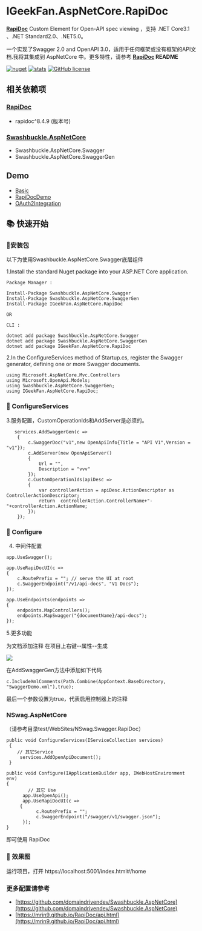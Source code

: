 # IGeekFan.AspNetCore.RapiDoc

**[RapiDoc](https://github.com/mrin9/RapiDoc)** Custom Element for Open-API spec viewing ，支持 .NET Core3.1 、.NET Standard2.0、.NET5.0。

一个实现了Swagger 2.0 and OpenAPI 3.0，适用于任何框架或没有框架的API文档.我将其集成到 AspNetCore 中。更多特性，请参考 **[RapiDoc](https://github.com/mrin9/RapiDoc) README**

[![nuget](https://img.shields.io/nuget/v/IGeekFan.AspNetCore.RapiDoc.svg?style=flat-square)](https://www.nuget.org/packages/IGeekFan.AspNetCore.RapiDoc)
[![stats](https://img.shields.io/nuget/dt/IGeekFan.AspNetCore.RapiDoc.svg?style=flat-square)](https://www.nuget.org/stats/packages/IGeekFan.AspNetCore.RapiDoc?groupby=Version) [![GitHub license](https://img.shields.io/badge/license-MIT-blue.svg)](https://raw.githubusercontent.com/luoyunchong/IGeekFan.AspNetCore.RapiDoc/master/LICENSE)

## 相关依赖项
### [RapiDoc](https://github.com/mrin9/RapiDoc)
- rapidoc^8.4.9 (版本号)
### [Swashbuckle.AspNetCore](https://github.com/domaindrivendev/Swashbuckle.AspNetCore)
- Swashbuckle.AspNetCore.Swagger
- Swashbuckle.AspNetCore.SwaggerGen

## Demo
- [Basic](https://github.com/luoyunchong/IGeekFan.AspNetCore.RapiDoc/blob/master/test/Basic)
- [RapiDocDemo](https://github.com/luoyunchong/IGeekFan.AspNetCore.RapiDoc/blob/master/test/RapiDocDemo)
- [OAuth2Integration](https://github.com/luoyunchong/IGeekFan.AspNetCore.RapiDoc/blob/master/test/WebSites/OAuth2Integration)

## 📚 快速开始

### 🚀安装包

以下为使用Swashbuckle.AspNetCore.Swagger底层组件

1.Install the standard Nuget package into your ASP.NET Core application.

```
Package Manager : 

Install-Package Swashbuckle.AspNetCore.Swagger
Install-Package Swashbuckle.AspNetCore.SwaggerGen
Install-Package IGeekFan.AspNetCore.RapiDoc

OR

CLI :

dotnet add package Swashbuckle.AspNetCore.Swagger
dotnet add package Swashbuckle.AspNetCore.SwaggerGen
dotnet add package IGeekFan.AspNetCore.RapiDoc
```

2.In the ConfigureServices method of Startup.cs, register the Swagger generator, defining one or more Swagger documents.

```
using Microsoft.AspNetCore.Mvc.Controllers
using Microsoft.OpenApi.Models;
using Swashbuckle.AspNetCore.SwaggerGen;
using IGeekFan.AspNetCore.RapiDoc;
```
### 🚁 ConfigureServices

3.服务配置，CustomOperationIds和AddServer是必须的。
```
   services.AddSwaggerGen(c =>
    {
        c.SwaggerDoc("v1",new OpenApiInfo{Title = "API V1",Version = "v1"});
        c.AddServer(new OpenApiServer()
        {
            Url = "",
            Description = "vvv"
        });
        c.CustomOperationIds(apiDesc =>
        {
            var controllerAction = apiDesc.ActionDescriptor as ControllerActionDescriptor;
            return  controllerAction.ControllerName+"-"+controllerAction.ActionName;
        });
    });
```

### 💪 Configure
4. 中间件配置
```
app.UseSwagger();

app.UseRapiDocUI(c =>
{
    c.RoutePrefix = ""; // serve the UI at root
    c.SwaggerEndpoint("/v1/api-docs", "V1 Docs");
});

app.UseEndpoints(endpoints =>
{
    endpoints.MapControllers();
    endpoints.MapSwagger("{documentName}/api-docs");
});
```

5.更多功能

为文档添加注释 在项目上右键--属性--生成

![](https://pic.downk.cc/item/5f34161d14195aa59413f0fc.jpg)

在AddSwaggerGen方法中添加如下代码

```
c.IncludeXmlComments(Path.Combine(AppContext.BaseDirectory, "SwaggerDemo.xml"),true);
```
 最后一个参数设置为true，代表启用控制器上的注释



### NSwag.AspNetCore
（请参考目录test/WebSites/NSwag.Swagger.RapiDoc）

```
public void ConfigureServices(IServiceCollection services)
 {
    // 其它Service
     services.AddOpenApiDocument();
 }
```

```
public void Configure(IApplicationBuilder app, IWebHostEnvironment env)
{
        // 其它 Use
      app.UseOpenApi();
      app.UseRapiDocUI(c =>
     {
           c.RoutePrefix = "";
           c.SwaggerEndpoint("/swagger/v1/swagger.json");
      });
}
```

即可使用 RapiDoc

### 🔎 效果图
运行项目，打开 https://localhost:5001/index.html#/home



### 更多配置请参考

- [https://github.com/domaindrivendev/Swashbuckle.AspNetCore](https://github.com/domaindrivendev/Swashbuckle.AspNetCore)
- [https://mrin9.github.io/RapiDoc/api.html](https://mrin9.github.io/RapiDoc/api.html)

